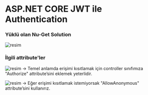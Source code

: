 # ASP.NET CORE JWT ile Authentication


### Yüklü olan Nu-Get Solution
![resim](https://user-images.githubusercontent.com/76875926/178302011-ab65b689-dc6b-4772-a661-a7688bf8c192.png)

### İlgili attribute'ler
![resim](https://user-images.githubusercontent.com/76875926/178302689-3e37cb7d-d034-417a-aefb-aa9a185518f5.png)
-> Temel anlamda erişimi kısıtlamak için controller sınıfımıza "Authorize" attribute’sini eklemek yeterlidir.

![resim](https://user-images.githubusercontent.com/76875926/178303077-d3e70a23-e675-4a41-a9ee-bfd43b818cbf.png)
-> Eğer erişimi kısıtlamak istemiyorsak "AllowAnonymous" attribute’sini kullanırız.
